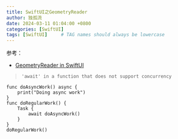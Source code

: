 ```yaml
---
title: SwiftUI之GeometryReader
author: 独孤流
date: 2024-03-11 01:04:00 +0800
categories: [SwiftUI]
tags: [SwiftUI]     # TAG names should always be lowercase
---
```


参考：
- [GeometryReader in SwiftUI](https://juejin.cn/post/6976889785537265671)

> `'await' in a function that does not support concurrency`

```
func doAsyncWork() async {
    print("Doing async work")
}
func doRegularWork() {
    Task {
        await doAsyncWork()
    }
}
doRegularWork()
```